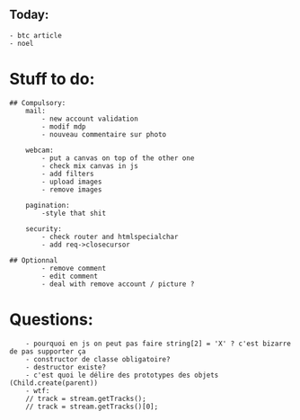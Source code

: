 ## Today:


    - btc article
    - noel


# Stuff to do:
    ## Compulsory:
        mail:
            - new account validation
            - modif mdp
            - nouveau commentaire sur photo

        webcam:
            - put a canvas on top of the other one
            - check mix canvas in js
            - add filters
            - upload images
            - remove images

        pagination:
            -style that shit 

        security:
            - check router and htmlspecialchar
            - add req->closecursor

    ## Optionnal
            - remove comment
            - edit comment
            - deal with remove account / picture ?

# Questions:
        - pourquoi en js on peut pas faire string[2] = 'X' ? c'est bizarre de pas supporter ça
        - constructor de classe obligatoire?
        - destructor existe?
        - c'est quoi le délire des prototypes des objets (Child.create(parent))
        - wtf:
        // track = stream.getTracks();
        // track = stream.getTracks()[0];
